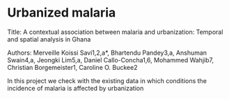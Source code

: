 # Urbanized malaria
Title: A contextual association between malaria and urbanization: Temporal and spatial analysis in Ghana 

Authors:  Merveille Koissi Savi1,2,a*, Bhartendu Pandey3,a, Anshuman Swain4,a, Jeongki Lim5,a, Daniel Callo-Concha1,6, Mohammed Wahjib7, Christian Borgemeister1, Caroline O. Buckee2

 In this project we check with the existing data in which conditions the incidence of malaria is affected by urbanization 
